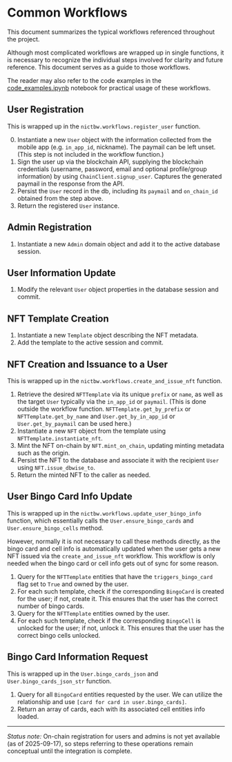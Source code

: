# Common Workflows

This document summarizes the typical workflows referenced throughout the
project. 

Although most complicated workflows are wrapped up in single functions, it is necessary to recognize the individual steps involved for clarity and future reference. This document serves as a guide to those workflows.

The reader may also refer to the code examples in the [code_examples.ipynb](./code_examples.ipynb) notebook for practical usage of these workflows.

## User Registration
This is wrapped up in the `nictbw.workflows.register_user` function.

0. Instantiate a new `User` object with the information collected from
   the mobile app (e.g. `in_app_id`, nickname). The paymail can be left unset. (This step is not included in the workflow function.)
1. Sign the user up via the blockchain API, supplying the blockchain credentials (username, password, email and optional profile/group information) by using `ChainClient.signup_user`. Captures the generated paymail in the response from the API.
2. Persist the `User` record in the db, including its `paymail` and `on_chain_id` obtained from the step above.
3. Return the registered `User` instance.

## Admin Registration
1. Instantiate a new `Admin` domain object and add it to the active database
   session. 

## User Information Update
1. Modify the relevant `User` object properties in the database session and commit.

## NFT Template Creation
1. Instantiate a new `Template` object describing the NFT metadata.
2. Add the template to the active session and commit.

## NFT Creation and Issuance to a User
This is wrapped up in the `nictbw.workflows.create_and_issue_nft` function.

1. Retrieve the desired `NFTTemplate` via its unique `prefix` or `name`, as well as the target `User` typically via the `in_app_id` or `paymail`. (This is done outside the workflow function. `NFTTemplate.get_by_prefix` or `NFTTemplate.get_by_name` and `User.get_by_in_app_id` or `User.get_by_paymail` can be used here.)
2. Instantiate a new `NFT` object from the template using `NFTTemplate.instantiate_nft`.
3. Mint the NFT on-chain by `NFT.mint_on_chain`, updating minting metadata such as the origin.
4. Persist the NFT to the database and associate it with the recipient `User` using `NFT.issue_dbwise_to`.
5. Return the minted NFT to the caller as needed.

## User Bingo Card Info Update
This is wrapped up in the `nictbw.workflows.update_user_bingo_info` function, which essentially calls the `User.ensure_bingo_cards` and `User.ensure_bingo_cells` method.

However, normally it is not necessary to call these methods directly, as the bingo card and cell info is automatically updated when the user gets a new NFT issued via the `create_and_issue_nft` workflow. This workflow is only needed when the bingo card or cell info gets out of sync for some reason.

1. Query for the `NFTTemplate` entities that have the `triggers_bingo_card` flag set to
   `True` and owned by the user.
2. For each such template, check if the corresponding `BingoCard` is created for the user;
   if not, create it. This ensures that the user has the correct number of bingo cards.
3. Query for the `NFTTemplate` entities owned by the user.
4. For each such template, check if the corresponding `BingoCell` is unlocked for the user;
   if not, unlock it. This ensures that the user has the correct bingo cells unlocked.

## Bingo Card Information Request
This is wrapped up in the `User.bingo_cards_json` and `User.bingo_cards_json_str` function.

1. Query for all `BingoCard` entities requested by the user. We can utilize the relationship and use `[card for card in user.bingo_cards]`.
2. Return an array of cards, each with its associated cell entities info loaded.

---

*Status note:* On-chain registration for users and admins is not yet available
(as of 2025-09-17), so steps referring to these operations remain
conceptual until the integration is complete.
